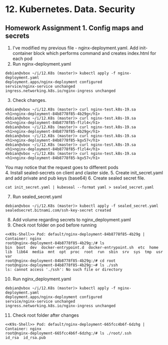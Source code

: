 # 12. Kubernetes. Data. Security

## Homework Assignment 1. Config maps and secrets
1. I've modified my previous file - nginx-deployment.yaml. Add init-container block which performs command and creates index.html for each pod
2. Run nginx-deployment.yaml
```
debian@vbox ~/i/12.K8s (master)> kubectl apply -f nginx-deployment.yaml
deployment.apps/nginx-deployment configured
service/nginx-service unchanged
ingress.networking.k8s.io/nginx-ingress unchanged
```
3. Check changes.
```
debian@vbox ~/i/12.K8s (master)> curl nginx-test.k8s-19.sa                                                                                                                                               
<h1>nginx-deployment-84b8778f85-4b29g</h1>
debian@vbox ~/i/12.K8s (master)> curl nginx-test.k8s-19.sa                                                                                                                                               
<h1>nginx-deployment-84b8778f85-flzl4</h1>
debian@vbox ~/i/12.K8s (master)> curl nginx-test.k8s-19.sa                                                                                                                                               
<h1>nginx-deployment-84b8778f85-4b29g</h1>
debian@vbox ~/i/12.K8s (master)> curl nginx-test.k8s-19.sa                                                                                                                                               
<h1>nginx-deployment-84b8778f85-kgv57</h1>
debian@vbox ~/i/12.K8s (master)> curl nginx-test.k8s-19.sa                                                                                                                                               
<h1>nginx-deployment-84b8778f85-flzl4</h1>
debian@vbox ~/i/12.K8s (master)> curl nginx-test.k8s-19.sa                                                                                                                                               
<h1>nginx-deployment-84b8778f85-kgv57</h1>
```
You may notice that the request goes to different pods  
4. Install sealed-secrets on client and claster side. 
5. Create init_secret.yaml and add private and pub keys (base64)
6. Create sealed secret file.
```
cat init_secret.yaml | kubeseal --format yaml > sealed_secret.yaml 
```
7. Run sealed_secret.yaml
```
debian@vbox ~/i/12.K8s (master)> kubectl apply -f sealed_secret.yaml                                                                                                                                     
sealedsecret.bitnami.com/ssh-key-secret created
```
8. Add volume regarding secrets to nginx_deployment.yaml
9. Check root folder on pod before running
```
<<K9s-Shell>> Pod: default/nginx-deployment-84b8778f85-4b29g | Container: nginx 
root@nginx-deployment-84b8778f85-4b29g:/# ls
bin  boot  dev  docker-entrypoint.d  docker-entrypoint.sh  etc  home  lib  lib64  media  mnt  opt  proc  root  run  sbin  srv  sys  tmp  usr  var
root@nginx-deployment-84b8778f85-4b29g:/# cd root
root@nginx-deployment-84b8778f85-4b29g:~# ls ./ssh
ls: cannot access './ssh': No such file or directory
```
10. Run nginx_deployment.yaml
```
debian@vbox ~/i/12.K8s (master)> kubectl apply -f nginx-deployment.yaml
deployment.apps/nginx-deployment configured
service/nginx-service unchanged
ingress.networking.k8s.io/nginx-ingress unchanged
```

11. Check root folder after changes
```
<<K9s-Shell>> Pod: default/nginx-deployment-665fcc4b6f-6dzhg | Container: nginx 
root@nginx-deployment-665fcc4b6f-6dzhg:/# ls ./root/.ssh
id_rsa  id_rsa.pub
```


